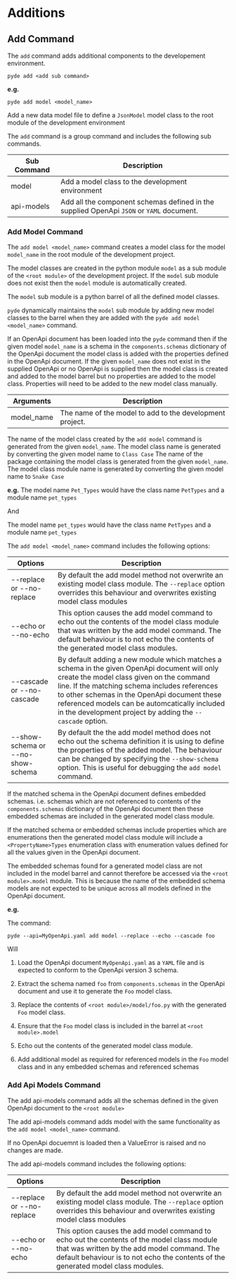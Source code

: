 # Additions

## Add Command

The `add` command adds additional components to the developement environment.

```
pyde add <add sub command>
```

**e.g.**

```
pyde add model <model_name>
```

Add a new data model file to define a `JsonModel` model class to the root module of the development environment

The `add` command is a group command and includes the following sub commands.

Sub Command | Description
------------|-------------------
model       | Add a model class to the development environment
api-models  | Add all the component schemas defined in the supplied OpenApi `JSON` or `YAML` document.

### Add Model Command

The `add model <model_name>` command creates a model class for the model `model_name` in the root module of the development project.

The model classes are created in the python module `model` as a sub module of the `<root module>` of the development project.
If the `model` sub module does not exist then the `model` module is automatically created.

The `model` sub module is a python barrel of all the defined model classes.

`pyde` dynamically maintains the `model` sub module by adding new model classes to the barrel when they are added with the `pyde add model <model_name>` command.

If an OpenApi document has been loaded into the `pyde` command then if the given model `model_name` is a schema in the `components.schemas` dictionary of the OpenApi document the model class is added with the properties defined in the OpenApi document.
If the given `model_name` does not exist in the supplied OpenApi or no OpenApi is supplied then the model class is created and added to the model barrel but no properties are added to the model class.
Properties will need to be added to the new model class manually.

Arguments  | Description
-----------|------------------
model_name | The name of the model to add to the development project.

The name of the model class created by the `add model` command is generated from the given `model_name`. The model class name is generated by converting the given model name to `Class Case`
The name of the package containing the model class is generated from the given `model_name`. The model class module name is generated by converting the given model name to `Snake Case`

**e.g.**
The model name `Pet_Types` would have the class name `PetTypes` and a module name `pet_types`

And

The model name `pet_types` would have the class name `PetTypes` and a module name `pet_types`

The `add model <model_name>` command includes the following options:

Options                           | Description
----------------------------------|-------------------
--replace or --no-replace         | By default the add model method not overwrite an existing model class module. The `--replace` option overrides this behaviour and overwrites existing model class modules
--echo or --no-echo               | This option causes the add model command to echo out the contents of the model class module that was written by the add model command. The default behaviour is to not echo the contents of the generated model class modules.
--cascade or --no-cascade         | By default adding a new module which matches a schema in the given OpenApi document will only create the model class given on the command line. If the matching schema includes references to other schemas in the OpenApi document these referenced models can be automcatically included in the development project by adding the `--cascade` option.
--show-schema or --no-show-schema | By default the the add model method does not echo out the schema definition it is using to define the properties of the added model. The behaviour can be changed by specifying the `--show-schema` option. This is useful for debugging the `add model` command.

If the matched schema in the OpenApi document defines embedded schemas. i.e. schemas which are not referenced to contents of the `components.schemas` dictionary of the OpenApi document then these embedded schemas are included in the generated model class module.

If the matched schema or embedded schemas include properties which are enumerations then the generated model class module will include a `<PropertyName>Types` enumeration class with enumeration values defined for all the values given in the OpenApi document.

The embedded schemas found for a generated model class are not included in the model barrel and cannot therefore be accessed via the `<root module>.model` module. This is because the name of the embedded schema models are not expected to be unique across all models defined in the OpenApi document. 

**e.g.**

The command:

```
pyde --api=MyOpenApi.yaml add model --replace --echo --cascade foo
```

Will

1. Load the OpenApi document `MyOpenApi.yaml` as a `YAML` file and is expected to conform to the OpenApi version 3 schema.

1. Extract the schema named `foo` from `components.schemas` in the OpenApi document and use it to generate the `Foo` model class.

1. Replace the contents of `<root module>/model/foo.py` with the generated `Foo` model class.

1. Ensure that the `Foo` model class is included in the barrel at `<root module>.model`

1. Echo out the contents of the generated model class module.

1. Add additional model as required for referenced models in the `Foo` model class and in any embedded schemas and referenced schemas


### Add Api Models Command

The add api-models command adds all the schemas defined in the given OpenApi document to the `<root module>`

The add api-models command adds model with the same functionality as the `add model <model_name>` command.

If no OpenApi docuemnt is loaded then a ValueError is raised and no changes are made.

The add api-models command includes the following options:

Options                           | Description
----------------------------------|-------------------
--replace or --no-replace         | By default the add model method not overwrite an existing model class module. The `--replace` option overrides this behaviour and overwrites existing model class modules
--echo or --no-echo               | This option causes the add model command to echo out the contents of the model class module that was written by the add model command. The default behaviour is to not echo the contents of the generated model class modules.


















